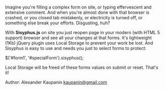 Imagine you're filling a complex form on site, or typing effervescent and extensive
comment. And when you're almost done with that browser is crashed, or you closed tab 
mistakenly, or electricity is turned off, or something else break your efforts. 
Disgusting, huh?

With **Sisyphus.js** on site you just reopen page in your modern (with HTML 5 support) browser
and see all your changes at that forms. It's lightweight (1Kb) jQuery plugin uses Local 
Storage to prevent your work be lost. And Sisyphus is easy to use and needs you just to 
select forms to protect:

$('#form1', '#specialForm').sisyphus();

Local Storage will be freed of these forms values on submit or reset.
That's it!

Author: Alexander Kaupanin <kaupanin@gmail.com>